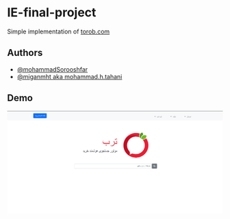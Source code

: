 
# IE-final-project
Simple implementation of [torob.com](https://torob.com/)



## Authors

- [@mohammadSorooshfar](https://github.com/mohammadSorooshfar)
- [@miganmht aka mohammad.h.tahani](https://github.com/miganmht)


## Demo



![img/home.png](https://github.com/mohammadSorooshfar/IE-final-project/blob/develop/img/home.png)
